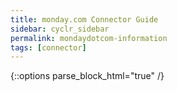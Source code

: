 ```yaml
---
title: monday.com Connector Guide
sidebar: cyclr_sidebar
permalink: mondaydotcom-information
tags: [connector]
---
```

{::options parse_block_html="true" /}
